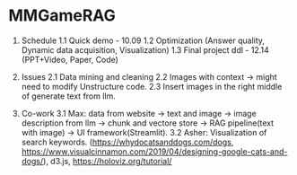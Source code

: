 # MMGameRAG

1. Schedule
   1.1 Quick demo - 10.09
   1.2 Optimization (Answer quality, Dynamic data acquisition, Visualization)
   1.3 Final project ddl - 12.14 (PPT+Video, Paper, Code)

2. Issues
   2.1 Data mining and cleaning
   2.2 Images with context -> might need to modify Unstructure code.
   2.3 Insert images in the right middle of generate text from llm.

3. Co-work
   3.1 Max: data from website -> text and image -> image description from llm -> chunk and vectore store -> RAG pipeline(text with image) -> UI framework(Streamlit).
   3.2 Asher: Visualization of search keywords. (https://whydocatsanddogs.com/dogs, https://www.visualcinnamon.com/2019/04/designing-google-cats-and-dogs/), d3.js, https://holoviz.org/tutorial/
